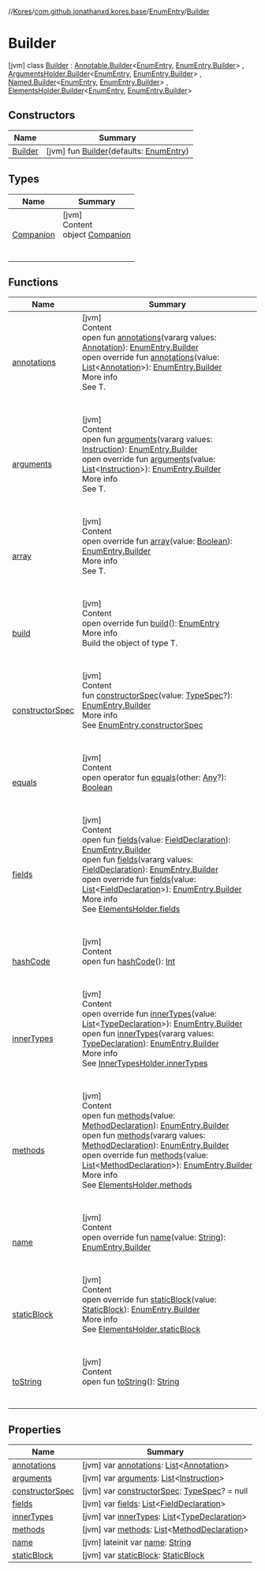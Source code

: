 //[Kores](../../../index.md)/[com.github.jonathanxd.kores.base](../../index.md)/[EnumEntry](../index.md)/[Builder](index.md)



# Builder  
 [jvm] class [Builder](index.md) : [Annotable.Builder](../../-annotable/-builder/index.md)<[EnumEntry](../index.md), [EnumEntry.Builder](index.md)> , [ArgumentsHolder.Builder](../../-arguments-holder/-builder/index.md)<[EnumEntry](../index.md), [EnumEntry.Builder](index.md)> , [Named.Builder](../../-named/-builder/index.md)<[EnumEntry](../index.md), [EnumEntry.Builder](index.md)> , [ElementsHolder.Builder](../../-elements-holder/-builder/index.md)<[EnumEntry](../index.md), [EnumEntry.Builder](index.md)>    


## Constructors  
  
|  Name|  Summary| 
|---|---|
| <a name="com.github.jonathanxd.kores.base/EnumEntry.Builder/Builder/#com.github.jonathanxd.kores.base.EnumEntry/PointingToDeclaration/"></a>[Builder](-builder.md)| <a name="com.github.jonathanxd.kores.base/EnumEntry.Builder/Builder/#com.github.jonathanxd.kores.base.EnumEntry/PointingToDeclaration/"></a> [jvm] fun [Builder](-builder.md)(defaults: [EnumEntry](../index.md))   <br>


## Types  
  
|  Name|  Summary| 
|---|---|
| <a name="com.github.jonathanxd.kores.base/EnumEntry.Builder.Companion///PointingToDeclaration/"></a>[Companion](-companion/index.md)| <a name="com.github.jonathanxd.kores.base/EnumEntry.Builder.Companion///PointingToDeclaration/"></a>[jvm]  <br>Content  <br>object [Companion](-companion/index.md)  <br><br><br>


## Functions  
  
|  Name|  Summary| 
|---|---|
| <a name="com.github.jonathanxd.kores.base/Annotable.Builder/annotations/#kotlin.Array[com.github.jonathanxd.kores.base.Annotation]/PointingToDeclaration/"></a>[annotations](../../-annotable/-builder/annotations.md)| <a name="com.github.jonathanxd.kores.base/Annotable.Builder/annotations/#kotlin.Array[com.github.jonathanxd.kores.base.Annotation]/PointingToDeclaration/"></a>[jvm]  <br>Content  <br>open fun [annotations](../../-annotable/-builder/annotations.md)(vararg values: [Annotation](../../-annotation/index.md)): [EnumEntry.Builder](index.md)  <br>open override fun [annotations](annotations.md)(value: [List](https://kotlinlang.org/api/latest/jvm/stdlib/kotlin.collections/-list/index.html)<[Annotation](../../-annotation/index.md)>): [EnumEntry.Builder](index.md)  <br>More info  <br>See T.  <br><br><br>
| <a name="com.github.jonathanxd.kores.base/ArgumentsHolder.Builder/arguments/#kotlin.Array[com.github.jonathanxd.kores.Instruction]/PointingToDeclaration/"></a>[arguments](../../-arguments-holder/-builder/arguments.md)| <a name="com.github.jonathanxd.kores.base/ArgumentsHolder.Builder/arguments/#kotlin.Array[com.github.jonathanxd.kores.Instruction]/PointingToDeclaration/"></a>[jvm]  <br>Content  <br>open fun [arguments](../../-arguments-holder/-builder/arguments.md)(vararg values: [Instruction](../../../com.github.jonathanxd.kores/-instruction/index.md)): [EnumEntry.Builder](index.md)  <br>open override fun [arguments](arguments.md)(value: [List](https://kotlinlang.org/api/latest/jvm/stdlib/kotlin.collections/-list/index.html)<[Instruction](../../../com.github.jonathanxd.kores/-instruction/index.md)>): [EnumEntry.Builder](index.md)  <br>More info  <br>See T.  <br><br><br>
| <a name="com.github.jonathanxd.kores.base/EnumEntry.Builder/array/#kotlin.Boolean/PointingToDeclaration/"></a>[array](array.md)| <a name="com.github.jonathanxd.kores.base/EnumEntry.Builder/array/#kotlin.Boolean/PointingToDeclaration/"></a>[jvm]  <br>Content  <br>open override fun [array](array.md)(value: [Boolean](https://kotlinlang.org/api/latest/jvm/stdlib/kotlin/-boolean/index.html)): [EnumEntry.Builder](index.md)  <br>More info  <br>See T.  <br><br><br>
| <a name="com.github.jonathanxd.kores.base/EnumEntry.Builder/build/#/PointingToDeclaration/"></a>[build](build.md)| <a name="com.github.jonathanxd.kores.base/EnumEntry.Builder/build/#/PointingToDeclaration/"></a>[jvm]  <br>Content  <br>open override fun [build](build.md)(): [EnumEntry](../index.md)  <br>More info  <br>Build the object of type T.  <br><br><br>
| <a name="com.github.jonathanxd.kores.base/EnumEntry.Builder/constructorSpec/#com.github.jonathanxd.kores.base.TypeSpec?/PointingToDeclaration/"></a>[constructorSpec](constructor-spec.md)| <a name="com.github.jonathanxd.kores.base/EnumEntry.Builder/constructorSpec/#com.github.jonathanxd.kores.base.TypeSpec?/PointingToDeclaration/"></a>[jvm]  <br>Content  <br>fun [constructorSpec](constructor-spec.md)(value: [TypeSpec](../../-type-spec/index.md)?): [EnumEntry.Builder](index.md)  <br>More info  <br>See [EnumEntry.constructorSpec](../constructor-spec.md)  <br><br><br>
| <a name="kotlin/Any/equals/#kotlin.Any?/PointingToDeclaration/"></a>[equals](../../../com.github.jonathanxd.kores.util/-simple-resolver/index.md#%5Bkotlin%2FAny%2Fequals%2F%23kotlin.Any%3F%2FPointingToDeclaration%2F%5D%2FFunctions%2F-427383591)| <a name="kotlin/Any/equals/#kotlin.Any?/PointingToDeclaration/"></a>[jvm]  <br>Content  <br>open operator fun [equals](../../../com.github.jonathanxd.kores.util/-simple-resolver/index.md#%5Bkotlin%2FAny%2Fequals%2F%23kotlin.Any%3F%2FPointingToDeclaration%2F%5D%2FFunctions%2F-427383591)(other: [Any](https://kotlinlang.org/api/latest/jvm/stdlib/kotlin/-any/index.html)?): [Boolean](https://kotlinlang.org/api/latest/jvm/stdlib/kotlin/-boolean/index.html)  <br><br><br>
| <a name="com.github.jonathanxd.kores.base/ElementsHolder.Builder/fields/#com.github.jonathanxd.kores.base.FieldDeclaration/PointingToDeclaration/"></a>[fields](../../-elements-holder/-builder/fields.md)| <a name="com.github.jonathanxd.kores.base/ElementsHolder.Builder/fields/#com.github.jonathanxd.kores.base.FieldDeclaration/PointingToDeclaration/"></a>[jvm]  <br>Content  <br>open fun [fields](../../-elements-holder/-builder/fields.md)(value: [FieldDeclaration](../../-field-declaration/index.md)): [EnumEntry.Builder](index.md)  <br>open fun [fields](../../-elements-holder/-builder/fields.md)(vararg values: [FieldDeclaration](../../-field-declaration/index.md)): [EnumEntry.Builder](index.md)  <br>open override fun [fields](fields.md)(value: [List](https://kotlinlang.org/api/latest/jvm/stdlib/kotlin.collections/-list/index.html)<[FieldDeclaration](../../-field-declaration/index.md)>): [EnumEntry.Builder](index.md)  <br>More info  <br>See [ElementsHolder.fields](../../-elements-holder/fields.md)  <br><br><br>
| <a name="kotlin/Any/hashCode/#/PointingToDeclaration/"></a>[hashCode](../../../com.github.jonathanxd.kores.util/-simple-resolver/index.md#%5Bkotlin%2FAny%2FhashCode%2F%23%2FPointingToDeclaration%2F%5D%2FFunctions%2F-427383591)| <a name="kotlin/Any/hashCode/#/PointingToDeclaration/"></a>[jvm]  <br>Content  <br>open fun [hashCode](../../../com.github.jonathanxd.kores.util/-simple-resolver/index.md#%5Bkotlin%2FAny%2FhashCode%2F%23%2FPointingToDeclaration%2F%5D%2FFunctions%2F-427383591)(): [Int](https://kotlinlang.org/api/latest/jvm/stdlib/kotlin/-int/index.html)  <br><br><br>
| <a name="com.github.jonathanxd.kores.base/EnumEntry.Builder/innerTypes/#kotlin.collections.List[com.github.jonathanxd.kores.base.TypeDeclaration]/PointingToDeclaration/"></a>[innerTypes](inner-types.md)| <a name="com.github.jonathanxd.kores.base/EnumEntry.Builder/innerTypes/#kotlin.collections.List[com.github.jonathanxd.kores.base.TypeDeclaration]/PointingToDeclaration/"></a>[jvm]  <br>Content  <br>open override fun [innerTypes](inner-types.md)(value: [List](https://kotlinlang.org/api/latest/jvm/stdlib/kotlin.collections/-list/index.html)<[TypeDeclaration](../../-type-declaration/index.md)>): [EnumEntry.Builder](index.md)  <br>open fun [innerTypes](../../-inner-types-holder/-builder/inner-types.md)(vararg values: [TypeDeclaration](../../-type-declaration/index.md)): [EnumEntry.Builder](index.md)  <br>More info  <br>See [InnerTypesHolder.innerTypes](../../-inner-types-holder/inner-types.md)  <br><br><br>
| <a name="com.github.jonathanxd.kores.base/ElementsHolder.Builder/methods/#com.github.jonathanxd.kores.base.MethodDeclaration/PointingToDeclaration/"></a>[methods](../../-elements-holder/-builder/methods.md)| <a name="com.github.jonathanxd.kores.base/ElementsHolder.Builder/methods/#com.github.jonathanxd.kores.base.MethodDeclaration/PointingToDeclaration/"></a>[jvm]  <br>Content  <br>open fun [methods](../../-elements-holder/-builder/methods.md)(value: [MethodDeclaration](../../-method-declaration/index.md)): [EnumEntry.Builder](index.md)  <br>open fun [methods](../../-elements-holder/-builder/methods.md)(vararg values: [MethodDeclaration](../../-method-declaration/index.md)): [EnumEntry.Builder](index.md)  <br>open override fun [methods](methods.md)(value: [List](https://kotlinlang.org/api/latest/jvm/stdlib/kotlin.collections/-list/index.html)<[MethodDeclaration](../../-method-declaration/index.md)>): [EnumEntry.Builder](index.md)  <br>More info  <br>See [ElementsHolder.methods](../../-elements-holder/methods.md)  <br><br><br>
| <a name="com.github.jonathanxd.kores.base/EnumEntry.Builder/name/#kotlin.String/PointingToDeclaration/"></a>[name](name.md)| <a name="com.github.jonathanxd.kores.base/EnumEntry.Builder/name/#kotlin.String/PointingToDeclaration/"></a>[jvm]  <br>Content  <br>open override fun [name](name.md)(value: [String](https://kotlinlang.org/api/latest/jvm/stdlib/kotlin/-string/index.html)): [EnumEntry.Builder](index.md)  <br><br><br>
| <a name="com.github.jonathanxd.kores.base/EnumEntry.Builder/staticBlock/#com.github.jonathanxd.kores.base.StaticBlock/PointingToDeclaration/"></a>[staticBlock](static-block.md)| <a name="com.github.jonathanxd.kores.base/EnumEntry.Builder/staticBlock/#com.github.jonathanxd.kores.base.StaticBlock/PointingToDeclaration/"></a>[jvm]  <br>Content  <br>open override fun [staticBlock](static-block.md)(value: [StaticBlock](../../-static-block/index.md)): [EnumEntry.Builder](index.md)  <br>More info  <br>See [ElementsHolder.staticBlock](../../-elements-holder/static-block.md)  <br><br><br>
| <a name="kotlin/Any/toString/#/PointingToDeclaration/"></a>[toString](../../../com.github.jonathanxd.kores.util/-simple-resolver/index.md#%5Bkotlin%2FAny%2FtoString%2F%23%2FPointingToDeclaration%2F%5D%2FFunctions%2F-427383591)| <a name="kotlin/Any/toString/#/PointingToDeclaration/"></a>[jvm]  <br>Content  <br>open fun [toString](../../../com.github.jonathanxd.kores.util/-simple-resolver/index.md#%5Bkotlin%2FAny%2FtoString%2F%23%2FPointingToDeclaration%2F%5D%2FFunctions%2F-427383591)(): [String](https://kotlinlang.org/api/latest/jvm/stdlib/kotlin/-string/index.html)  <br><br><br>


## Properties  
  
|  Name|  Summary| 
|---|---|
| <a name="com.github.jonathanxd.kores.base/EnumEntry.Builder/annotations/#/PointingToDeclaration/"></a>[annotations](annotations.md)| <a name="com.github.jonathanxd.kores.base/EnumEntry.Builder/annotations/#/PointingToDeclaration/"></a> [jvm] var [annotations](annotations.md): [List](https://kotlinlang.org/api/latest/jvm/stdlib/kotlin.collections/-list/index.html)<[Annotation](../../-annotation/index.md)>   <br>
| <a name="com.github.jonathanxd.kores.base/EnumEntry.Builder/arguments/#/PointingToDeclaration/"></a>[arguments](arguments.md)| <a name="com.github.jonathanxd.kores.base/EnumEntry.Builder/arguments/#/PointingToDeclaration/"></a> [jvm] var [arguments](arguments.md): [List](https://kotlinlang.org/api/latest/jvm/stdlib/kotlin.collections/-list/index.html)<[Instruction](../../../com.github.jonathanxd.kores/-instruction/index.md)>   <br>
| <a name="com.github.jonathanxd.kores.base/EnumEntry.Builder/constructorSpec/#/PointingToDeclaration/"></a>[constructorSpec](constructor-spec.md)| <a name="com.github.jonathanxd.kores.base/EnumEntry.Builder/constructorSpec/#/PointingToDeclaration/"></a> [jvm] var [constructorSpec](constructor-spec.md): [TypeSpec](../../-type-spec/index.md)? = null   <br>
| <a name="com.github.jonathanxd.kores.base/EnumEntry.Builder/fields/#/PointingToDeclaration/"></a>[fields](fields.md)| <a name="com.github.jonathanxd.kores.base/EnumEntry.Builder/fields/#/PointingToDeclaration/"></a> [jvm] var [fields](fields.md): [List](https://kotlinlang.org/api/latest/jvm/stdlib/kotlin.collections/-list/index.html)<[FieldDeclaration](../../-field-declaration/index.md)>   <br>
| <a name="com.github.jonathanxd.kores.base/EnumEntry.Builder/innerTypes/#/PointingToDeclaration/"></a>[innerTypes](inner-types.md)| <a name="com.github.jonathanxd.kores.base/EnumEntry.Builder/innerTypes/#/PointingToDeclaration/"></a> [jvm] var [innerTypes](inner-types.md): [List](https://kotlinlang.org/api/latest/jvm/stdlib/kotlin.collections/-list/index.html)<[TypeDeclaration](../../-type-declaration/index.md)>   <br>
| <a name="com.github.jonathanxd.kores.base/EnumEntry.Builder/methods/#/PointingToDeclaration/"></a>[methods](methods.md)| <a name="com.github.jonathanxd.kores.base/EnumEntry.Builder/methods/#/PointingToDeclaration/"></a> [jvm] var [methods](methods.md): [List](https://kotlinlang.org/api/latest/jvm/stdlib/kotlin.collections/-list/index.html)<[MethodDeclaration](../../-method-declaration/index.md)>   <br>
| <a name="com.github.jonathanxd.kores.base/EnumEntry.Builder/name/#/PointingToDeclaration/"></a>[name](name.md)| <a name="com.github.jonathanxd.kores.base/EnumEntry.Builder/name/#/PointingToDeclaration/"></a> [jvm] lateinit var [name](name.md): [String](https://kotlinlang.org/api/latest/jvm/stdlib/kotlin/-string/index.html)   <br>
| <a name="com.github.jonathanxd.kores.base/EnumEntry.Builder/staticBlock/#/PointingToDeclaration/"></a>[staticBlock](static-block.md)| <a name="com.github.jonathanxd.kores.base/EnumEntry.Builder/staticBlock/#/PointingToDeclaration/"></a> [jvm] var [staticBlock](static-block.md): [StaticBlock](../../-static-block/index.md)   <br>

